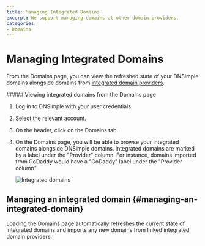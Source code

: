 ```yaml
---
title: Managing Integrated Domains
excerpt: We support managing domains at other domain providers.
categories:
- Domains
---
```


# Managing Integrated Domains

From the Domains page, you can view the refreshed state of your DNSimple domains alongside domains from [integrated domain providers](/articles/integrated-domain-providers).

<div class="section-steps" markdown="1">
##### Viewing integrated domains from the Domains page

1.  Log in to DNSimple with your user credentials.
1.  Select the relevant account.
1.  On the header, click on the <label>Domains</label> tab.
1.  On the Domains page, you will be able to browse your integrated domains alongside DNSimple domains. Integrated domains are marked by a label under the "Provider" column. For instance, domains imported from GoDaddy would have a "GoDaddy" label under the "Provider column"

    ![Integrated domains](/files/integrated-domains.png)
</div>

## Managing an integrated domain {#managing-an-integrated-domain}

Loading the Domains page automatically refreshes the current state of integrated domains and imports any new domains from linked integrated domain providers.
